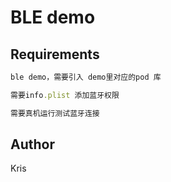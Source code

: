 # BLE demo

## Requirements
```ruby
ble demo，需要引入 demo里对应的pod 库
```

```ruby
需要info.plist 添加蓝牙权限
```

```ruby
需要真机运行测试蓝牙连接
```

## Author

Kris
